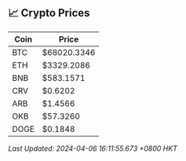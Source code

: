 ## 📈 Crypto Prices

| Coin | Price |
| ---- | ----- |
| BTC | $68020.3346 |
| ETH | $3329.2086 |
| BNB | $583.1571 |
| CRV | $0.6202 |
| ARB | $1.4566 |
| OKB | $57.3260 |
| DOGE | $0.1848 |

_Last Updated: 2024-04-06 16:11:55.673 +0800 HKT_